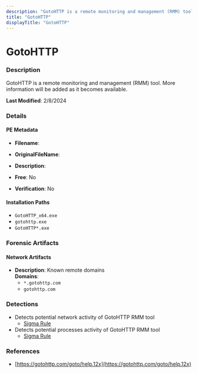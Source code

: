```yaml
---
description: "GotoHTTP is a remote monitoring and management (RMM) tool. More information will be added as it becomes available."
title: "GotoHTTP"
displayTitle: "GotoHTTP"
---
```




# GotoHTTP


### Description

GotoHTTP is a remote monitoring and management (RMM) tool. More information will be added as it becomes available.



**Last Modified**: 2/8/2024

### Details


#### PE Metadata
- **Filename**: 
- **OriginalFileName**: 
- **Description**: 


- **Free**: No

- **Verification**: No




#### Installation Paths
- `GotoHTTP_x64.exe`
- `gotohttp.exe`
- `GotoHTTP*.exe`

### Forensic Artifacts




#### Network Artifacts
- **Description**: Known remote domains
<br/>**Domains**:
    - `*.gotohttp.com`
    - `gotohttp.com`


### Detections
- Detects potential network activity of GotoHTTP RMM tool
  - [Sigma Rule](https://github.com/magicsword-io/LOLRMM/blob/main/detections/sigma/gotohttp_network_sigma.yml)
- Detects potential processes activity of GotoHTTP RMM tool
  - [Sigma Rule](https://github.com/magicsword-io/LOLRMM/blob/main/detections/sigma/gotohttp_processes_sigma.yml)

### References
- [https://gotohttp.com/goto/help.12x](https://gotohttp.com/goto/help.12x)


